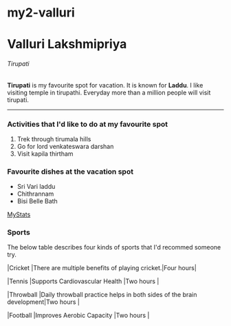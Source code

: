 # my2-valluri

# Valluri Lakshmipriya

###### Tirupati

**Tirupati** is my favourite spot for vacation. It is known for **Laddu**.  I like visiting temple in tirupathi. Everyday more than a million people will visit tirupati.

***

### Activities that I'd like to do at my favourite spot 

1. Trek through tirumala hills
2. Go for lord venkateswara darshan
3. Visit kapila thirtham

### Favourite dishes at the vacation spot

* Sri Vari laddu
* Chithrannam
* Bisi Belle Bath

[MyStats](MyStats.md)

### Sports

The below table describes four kinds of sports that I'd recommed someone try.

|Cricket   |There are multiple benefits of playing cricket.|Four hours|

|Tennis    |Supports Cardiovascular Health                 |Two hours |

|Throwball |Daily throwball practice helps in both sides of the brain development|Two hours                                      |

|Football  |Improves Aerobic Capacity                      |Two hours |